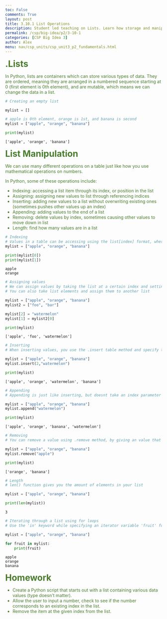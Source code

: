 ```yaml
---
toc: False
comments: True
layout: post
title: 3.10.1 List Operations
description: Student led teaching on Lists. Learn how storage and manipulation of multiple items using indexing to access individual elements.
permalink: /csp/big-idea/p2/3-10-1
categories: [CSP Big Idea 3]
author: Alex
menu: nav/csp_units/csp_unit3_p2_fundamentals.html
---
```


<span style="color: #4A7C2E; font-size: 28px; font-weight: bold;"> .Lists</span>

<span style="color: #4A7C2E;">In Python, lists are containers which can store various types of data. They are ordered, meaning they are arranged in a numbered sequence starting at 0 (first element is 0th element), and are mutable, which means we can change the data in a list.</span>



```python
# Creating an empty list

mylist = []
```


```python
# apple is 0th element, orange is 1st, and banana is second
mylist = ["apple", "orange", "banana"]

print(mylist)
```

    ['apple', 'orange', 'banana']


 <span style="color: #4A7C2E; font-size: 28px; font-weight: bold;">List Manipulation</span>

<span style="color: #4A7C2E;">We can use many different operations on a table just like how you use mathematical operations on numbers.</span>

<span style="color: #4A7C2E;">In Python, some of these operations include:</span>
<ul style="color: #4A7C2E;">
    <li>Indexing: accessing a list item through its index, or position in the list</li>
    <li>Assigning: assigning new values to list through referencing indices</li>
    <li>Inserting: adding new values to a list without overwriting existing ones (sometimes pushes other values up an index)</li>
    <li>Appending: adding values to the end of a list</li>
    <li>Removing: delete values by index, sometimes causing other values to move down in list</li>
    <li>Length: find how many values are in a list</li>
</ul>



```python
# Indexing
# Values in a table can be accessing using the list[index] format, where 'list' is your list name and 'index' is the numeric position of your data value in the list
mylist = ["apple", "orange", "banana"]

print(mylist[0])
print(mylist[1])
```

    apple
    orange



```python
# Assigning values
# We can assign values by taking the list at a certain index and setting that to a new value
# You can also take list elements and assign them to another list

mylist = ["apple", "orange", "banana"]
mylist2 = ["foo", "bar"]

mylist[2] = "watermelon"
mylist[1] = mylist2[0]

print(mylist)
```

    ['apple', 'foo', 'watermelon']



```python
# Inserting
# When inserting values, you use the .insert table method and specify the index and value you are inserting

mylist = ["apple", "orange", "banana"]
mylist.insert(2,"watermelon")

print(mylist)
```

    ['apple', 'orange', 'watermelon', 'banana']



```python
# Appending
# Appending is just like inserting, but doesnt take an index parameter and will add your value to the end of the list

mylist = ["apple", "orange", "banana"]
mylist.append("watermelon")

print(mylist)
```

    ['apple', 'orange', 'banana', 'watermelon']



```python
# Removing
# You can remove a value using .remove method, by giving an value that you want removed

mylist = ["apple", "orange", "banana"]
mylist.remove("apple")

print(mylist)
```

    ['orange', 'banana']



```python
# Length
# len() function gives you the amount of elements in your list 

mylist = ["apple", "orange", "banana"]

print(len(mylist))
```

    3



```python
# Iterating through a list using for loops
# Use the 'in' keyword while specifying an iterator variable 'fruit' for list

mylist = ["apple", "orange", "banana"]

for fruit in mylist:
    print(fruit)
```

    apple
    orange
    banana


<span style="color: #4A7C2E; font-size: 28px; font-weight: bold;"> Homework</span>

<ul style="color: #4A7C2E;">
    <li>Create a Python script that starts out with a list containing various data values (type doesn't matter).</li>
    <li>Allow the user to input a number, check to see if the number corresponds to an existing index in the list.</li>
    <li>Remove the item at the given index from the list.</li>
</ul>

